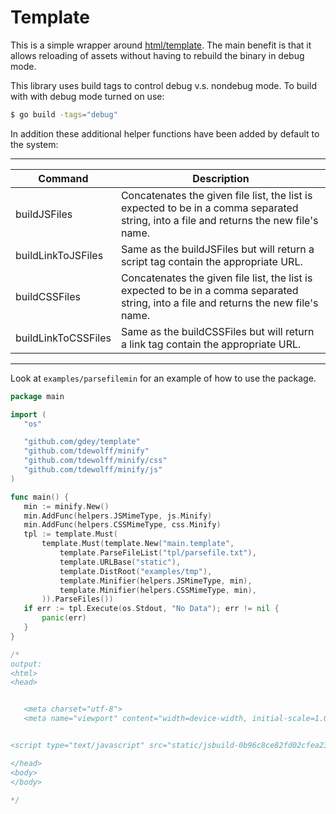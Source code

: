# Template

This is a simple wrapper around [html/template](http://godoc.org/html/template). The main
benefit is that it allows reloading of assets without having to rebuild the 
binary in debug mode.

This library uses build tags to control debug v.s. nondebug mode.
To build with with debug mode turned on use:
```sh
$ go build -tags="debug" 
```

In addition these additional helper functions have been added by
default to the system:

-----------------------------------

 Command                 | Description
-------------------- | ------------
 buildJSFiles              | Concatenates the given file list, the list is expected to be in a comma separated string, into a file and returns the new file's name. 
 buildLinkToJSFiles    | Same as the buildJSFiles but will return a script tag contain the appropriate URL. 
 buildCSSFiles            | Concatenates the given file list, the list is expected to be in a comma separated string, into a file and returns the new file's name. 
 buildLinkToCSSFiles | Same as the buildCSSFiles but will return a link tag contain the appropriate URL.
 
 ---------------------------------

 Look at `examples/parsefilemin` for an example of how to use the package.
 
 ```go
package main

import (
	"os"

	"github.com/gdey/template"
	"github.com/tdewolff/minify"
	"github.com/tdewolff/minify/css"
	"github.com/tdewolff/minify/js"
)

func main() {
    min := minify.New()
    min.AddFunc(helpers.JSMimeType, js.Minify)
    min.AddFunc(helpers.CSSMimeType, css.Minify)
	tpl := template.Must(
		template.Must(template.New("main.template",
			template.ParseFileList("tpl/parsefile.txt"),
			template.URLBase("static"),
			template.DistRoot("examples/tmp"),
			template.Minifier(helpers.JSMimeType, min),
            template.Minifier(helpers.CSSMimeType, min),
		)).ParseFiles())
	if err := tpl.Execute(os.Stdout, "No Data"); err != nil {
		panic(err)
	}
}

/*
output:
<html>
<head>


	<meta charset="utf-8">
	<meta name="viewport" content="width=device-width, initial-scale=1.0">


<script type="text/javascript" src="static/jsbuild-0b96c8ce82fd02cfea234be7618cd86358b7119e.js"></script>

</head>
<body>
</body>

*/


```
